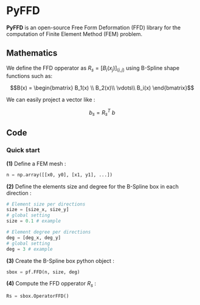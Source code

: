 # PyFFD

**PyFFD** is an open-source Free Form Deformation (FFD) library for the computation of Finite Element Method (FEM) problem.

## Mathematics
We define the FFD opperator as $R_s = \left[ B_i \left(  x_j \right) \right]_{(i,j)}$ using B-Spline shape functions such as:

```math
B(x) = 
    \begin{bmatrix}
        B_1(x) \\
        B_2(x)\\
        \vdots\\
        B_i(x)
    \end{bmatrix}
```

We can easily project a vector like :

$$ b_s = R_s^T ~ b  $$
## Code
### Quick start

**(1)** Define a FEM mesh :
```python
n = np.array([[x0, y0], [x1, y1], ...])
```

**(2)** Define the elements size and degree for the B-Spline box in each direction :
```python
# Element size per directions
size = [size_x, size_y]
# global setting
size = 0.1 # example

# Element degree per directions
deg = [deg_x, deg_y]
# global setting
deg = 3 # example
```

**(3)** Create the B-Spline box python object : 
```python
sbox = pf.FFD(n, size, deg)
```

**(4)** Compute the FFD opperator $R_s$ :
```python
Rs = sbox.OperatorFFD()
```
